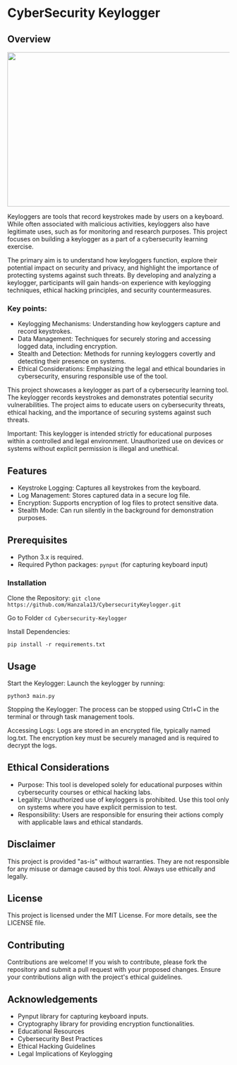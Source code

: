 #  CyberSecurity Keylogger

## Overview

<img src="https://repository-images.githubusercontent.com/626540574/fcd97184-7e0f-43d5-8a57-276d0423a601" width="700" height="350">

Keyloggers are tools that record keystrokes made by users on a keyboard. While often associated with malicious activities, keyloggers also have legitimate uses, such as for monitoring and research purposes. This project focuses on building a keylogger as a part of a cybersecurity learning exercise.

The primary aim is to understand how keyloggers function, explore their potential impact on security and privacy, and highlight the importance of protecting systems against such threats. By developing and analyzing a keylogger, participants will gain hands-on experience with keylogging techniques, ethical hacking principles, and security countermeasures.

### Key points:
* Keylogging Mechanisms: Understanding how keyloggers capture and record keystrokes.
* Data Management: Techniques for securely storing and accessing logged data, including encryption.
* Stealth and Detection: Methods for running keyloggers covertly and detecting their presence on systems.
* Ethical Considerations: Emphasizing the legal and ethical boundaries in cybersecurity, ensuring responsible use of the tool.

This project showcases a keylogger as part of a cybersecurity learning tool. The keylogger records keystrokes and demonstrates potential security vulnerabilities. The project aims to educate users on cybersecurity threats, ethical hacking, and the importance of securing systems against such threats.

Important: This keylogger is intended strictly for educational purposes within a controlled and legal environment. Unauthorized use on devices or systems without explicit permission is illegal and unethical.

## Features
* Keystroke Logging: Captures all keystrokes from the keyboard.
* Log Management: Stores captured data in a secure log file.
* Encryption: Supports encryption of log files to protect sensitive data.
* Stealth Mode: Can run silently in the background for demonstration purposes.

## Prerequisites
* Python 3.x is required.
* Required Python packages:
`pynput` (for capturing keyboard input)

### Installation
Clone the Repository:
`git clone https://github.com/Hanzala13/CybersecurityKeylogger.git`

Go to Folder
`cd Cybersecurity-Keylogger`

Install Dependencies:

`pip install -r requirements.txt`

## Usage
Start the Keylogger:
Launch the keylogger by running:

`python3 main.py`

Stopping the Keylogger:
The process can be stopped using Ctrl+C in the terminal or through task management tools.

Accessing Logs:
Logs are stored in an encrypted file, typically named log.txt. The encryption key must be securely managed and is required to decrypt the logs.

## Ethical Considerations
* Purpose: This tool is developed solely for educational purposes within cybersecurity courses or ethical hacking labs.
* Legality: Unauthorized use of keyloggers is prohibited. Use this tool only on systems where you have explicit permission to test.
* Responsibility: Users are responsible for ensuring their actions comply with applicable laws and ethical standards.

## Disclaimer
This project is provided "as-is" without warranties. They are not responsible for any misuse or damage caused by this tool. Always use ethically and legally.

## License
This project is licensed under the MIT License. For more details, see the LICENSE file.

## Contributing
Contributions are welcome! If you wish to contribute, please fork the repository and submit a pull request with your proposed changes. Ensure your contributions align with the project's ethical guidelines.

## Acknowledgements
* Pynput library for capturing keyboard inputs.
* Cryptography library for providing encryption functionalities.
* Educational Resources
* Cybersecurity Best Practices
* Ethical Hacking Guidelines
* Legal Implications of Keylogging
